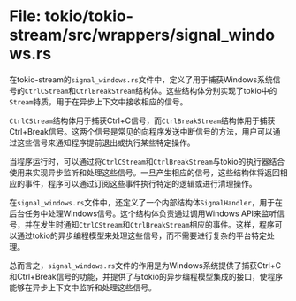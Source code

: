 # File: tokio/tokio-stream/src/wrappers/signal_windows.rs

在tokio-stream的`signal_windows.rs`文件中，定义了用于捕获Windows系统信号的`CtrlCStream`和`CtrlBreakStream`结构体。这些结构体分别实现了tokio中的`Stream`特质，用于在异步上下文中接收相应的信号。

`CtrlCStream`结构体用于捕获Ctrl+C信号，而`CtrlBreakStream`结构体用于捕获Ctrl+Break信号。这两个信号是常见的向程序发送中断信号的方法，用户可以通过这些信号来通知程序提前退出或执行某些特定操作。

当程序运行时，可以通过将`CtrlCStream`和`CtrlBreakStream`与tokio的执行器结合使用来实现异步监听和处理这些信号。一旦产生相应的信号，这些结构体将返回相应的事件，程序可以通过订阅这些事件执行特定的逻辑或进行清理操作。

在`signal_windows.rs`文件中，还定义了一个内部结构体`SignalHandler`，用于在后台任务中处理Windows信号。这个结构体负责通过调用Windows API来监听信号，并在发生时通知`CtrlCStream`和`CtrlBreakStream`相应的事件。这样，程序可以通过tokio的异步编程模型来处理这些信号，而不需要进行复杂的平台特定处理。

总而言之，`signal_windows.rs`文件的作用是为Windows系统提供了捕获Ctrl+C和Ctrl+Break信号的功能，并提供了与tokio的异步编程模型集成的接口，使程序能够在异步上下文中监听和处理这些信号。

